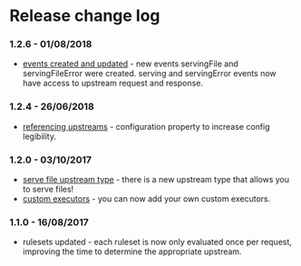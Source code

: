 # Release change log

### 1.2.6 - 01/08/2018
* [events created and updated](#servingFile) - new events servingFile and servingFileError were created. serving and servingError events now have access to upstream request and response.

### 1.2.4 - 26/06/2018
* [referencing upstreams](#upstreamsreferences) - configuration property to increase config legibility.

### 1.2.0 - 03/10/2017
* [serve file upstream type](#serve-file) - there is a new upstream type that allows you to serve files!
* [custom executors](#addexecutor) - you can now add your own custom executors.

### 1.1.0 - 16/08/2017
* rulesets updated - each ruleset is now only evaluated once per request, improving the time to determine the appropriate upstream.
